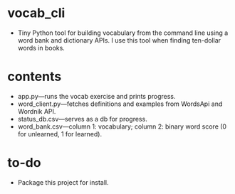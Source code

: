 # vocab_cli
  * Tiny Python tool for building vocabulary from the command line using a word bank and dictionary APIs. I use this tool when finding ten-dollar words in books.

# contents
  * app.py—runs the vocab exercise and prints progress.
  * word_client.py—fetches definitions and examples from WordsApi and Wordnik API.
  * status_db.csv—serves as a db for progress.
  * word_bank.csv—column 1: vocabulary; column 2: binary word score (0 for unlearned, 1 for learned).

# to-do
  * Package this project for install.
